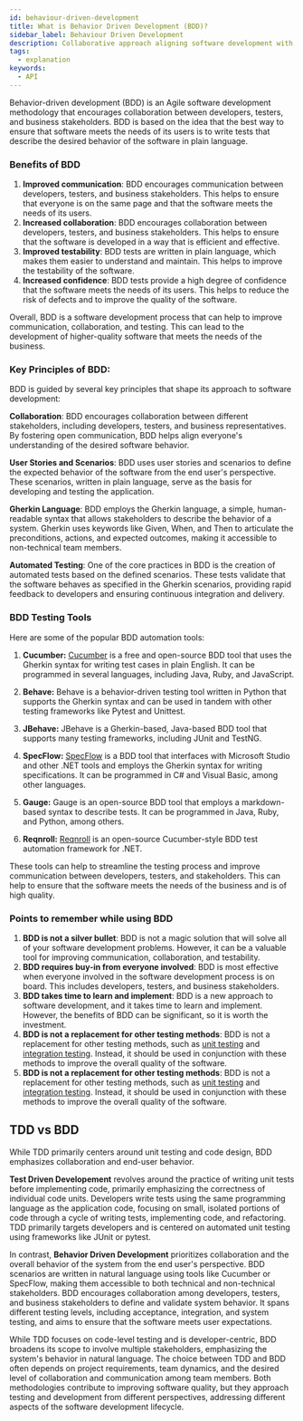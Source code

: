 ```yaml
---
id: behaviour-driven-development
title: What is Behavior Driven Development (BDD)?
sidebar_label: Behaviour Driven Development
description: Collaborative approach aligning software development with business goals through clear, readable test scenarios.
tags:
  - explanation
keywords:
  - API
---
```


Behavior-driven development (BDD) is an Agile software development methodology that encourages collaboration between developers, testers, and business stakeholders. BDD is based on the idea that the best way to ensure that software meets the needs of its users is to write tests that describe the desired behavior of the software in plain language.

### Benefits of BDD

1. **Improved communication**: BDD encourages communication between developers, testers, and business stakeholders. This helps to ensure that everyone is on the same page and that the software meets the needs of its users.
2. **Increased collaboration**: BDD encourages collaboration between developers, testers, and business stakeholders. This helps to ensure that the software is developed in a way that is efficient and effective.
3. **Improved testability**: BDD tests are written in plain language, which makes them easier to understand and maintain. This helps to improve the testability of the software.
4. **Increased confidence**: BDD tests provide a high degree of confidence that the software meets the needs of its users. This helps to reduce the risk of defects and to improve the quality of the software.

Overall, BDD is a software development process that can help to improve communication, collaboration, and testing. This can lead to the development of higher-quality software that meets the needs of the business.

### Key Principles of BDD:

BDD is guided by several key principles that shape its approach to software development:

**Collaboration**:
BDD encourages collaboration between different stakeholders, including developers, testers, and business representatives. By fostering open communication, BDD helps align everyone's understanding of the desired software behavior.

**User Stories and Scenarios**:
BDD uses user stories and scenarios to define the expected behavior of the software from the end user's perspective. These scenarios, written in plain language, serve as the basis for developing and testing the application.

**Gherkin Language**:
BDD employs the Gherkin language, a simple, human-readable syntax that allows stakeholders to describe the behavior of a system. Gherkin uses keywords like Given, When, and Then to articulate the preconditions, actions, and expected outcomes, making it accessible to non-technical team members.

**Automated Testing**:
One of the core practices in BDD is the creation of automated tests based on the defined scenarios. These tests validate that the software behaves as specified in the Gherkin scenarios, providing rapid feedback to developers and ensuring continuous integration and delivery.

### BDD Testing Tools

Here are some of the popular BDD automation tools:

1. **Cucumber:** [Cucumber](https://github.com/cucumber/cucumber-js) is a free and open-source BDD tool that uses the Gherkin syntax for writing test cases in plain English. It can be programmed in several languages, including Java, Ruby, and JavaScript.

2. **Behave:** Behave is a behavior-driven testing tool written in Python that supports the Gherkin syntax and can be used in tandem with other testing frameworks like Pytest and Unittest.

3. **JBehave:** JBehave is a Gherkin-based, Java-based BDD tool that supports many testing frameworks, including JUnit and TestNG.

4. **SpecFlow:** [SpecFlow](https://github.com/SpecFlowOSS/SpecFlow) is a BDD tool that interfaces with Microsoft Studio and other .NET tools and employs the Gherkin syntax for writing specifications. It can be programmed in C# and Visual Basic, among other languages.

5. **Gauge:** Gauge is an open-source BDD tool that employs a markdown-based syntax to describe tests. It can be programmed in Java, Ruby, and Python, among others.

6. **Reqnroll:** [Reqnroll](https://github.com/reqnroll/Reqnroll) is an open-source Cucumber-style BDD test automation framework for .NET.

These tools can help to streamline the testing process and improve communication between developers, testers, and stakeholders. This can help to ensure that the software meets the needs of the business and is of high quality.

### Points to remember while using BDD

1. **BDD is not a silver bullet**: BDD is not a magic solution that will solve all of your software development problems. However, it can be a valuable tool for improving communication, collaboration, and testability.
2. **BDD requires buy-in from everyone involved**: BDD is most effective when everyone involved in the software development process is on board. This includes developers, testers, and business stakeholders.
3. **BDD takes time to learn and implement**: BDD is a new approach to software development, and it takes time to learn and implement. However, the benefits of BDD can be significant, so it is worth the investment.
4. **BDD is not a replacement for other testing methods**: BDD is not a replacement for other testing methods, such as [unit testing](https://keploy.io/docs/concepts/reference/glossary/unit-testing/) and [integration testing](https://keploy.io/docs/concepts/reference/glossary/integration-testing). Instead, it should be used in conjunction with these methods to improve the overall quality of the software.
5. **BDD is not a replacement for other testing methods**: BDD is not a replacement for other testing methods, such as [unit testing](https://keploy.io/docs/concepts/reference/glossary/unit-testing/) and [integration testing](https://keploy.io/docs/concepts/reference/glossary/integration-testing). Instead, it should be used in conjunction with these methods to improve the overall quality of the software.

## TDD vs BDD

While TDD primarily centers around unit testing and code design, BDD emphasizes collaboration and end-user behavior.

**Test Driven Developement** revolves around the practice of writing unit tests before implementing code, primarily emphasizing the correctness of individual code units. Developers write tests using the same programming language as the application code, focusing on small, isolated portions of code through a cycle of writing tests, implementing code, and refactoring. TDD primarily targets developers and is centered on automated unit testing using frameworks like JUnit or pytest.

In contrast, **Behavior Driven Development** prioritizes collaboration and the overall behavior of the system from the end user's perspective. BDD scenarios are written in natural language using tools like Cucumber or SpecFlow, making them accessible to both technical and non-technical stakeholders. BDD encourages collaboration among developers, testers, and business stakeholders to define and validate system behavior. It spans different testing levels, including acceptance, integration, and system testing, and aims to ensure that the software meets user expectations.

While TDD focuses on code-level testing and is developer-centric, BDD broadens its scope to involve multiple stakeholders, emphasizing the system's behavior in natural language. The choice between TDD and BDD often depends on project requirements, team dynamics, and the desired level of collaboration and communication among team members. Both methodologies contribute to improving software quality, but they approach testing and development from different perspectives, addressing different aspects of the software development lifecycle.
